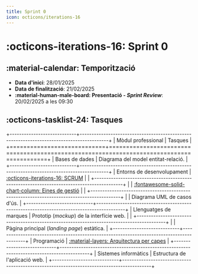 ```yaml
---
title: Sprint 0
icon: octicons/iterations-16
---
```

# :octicons-iterations-16: Sprint 0
## :material-calendar: Temporització
- __Data d'inici__: 28/01/2025
- __Data de finalització__: 21/02/2025
- __:material-human-male-board: Presentació - _Sprint Review___: 20/02/2025 a les 09:30

## :octicons-tasklist-24: Tasques
+----------------------------+------------------------------------------------------------------------------------------+
| Mòdul professional         | Tasques                                                                                  |
+============================+==========================================================================================+
| Bases de dades             | Diagrama del model entitat-relació.                                                      |
+----------------------------+------------------------------------------------------------------------------------------+
| Entorns de desenvolupament | [:octicons-iterations-16: SCRUM][scrum]                                                  |
|                            +------------------------------------------------------------------------------------------+
|                            | [:fontawesome-solid-chart-column: Eines de gestió][eines]                  |
|                            +------------------------------------------------------------------------------------------+
|                            | Diagrama UML de casos d'ús.                                                              |
+----------------------------+------------------------------------------------------------------------------------------+
| Llenguatges de marques     | Prototip (_mockup_) de la interfície web.                                                |
|                            +------------------------------------------------------------------------------------------+
|                            | Pàgina principal (_landing page_) estàtica.                                              |
+----------------------------+------------------------------------------------------------------------------------------+
| Programació                | [:material-layers: Arquitectura per capes][arquitectura]                                 |
+----------------------------+------------------------------------------------------------------------------------------+
| Sistemes informàtics       | Estructura de l'aplicació web.                                                           |
+----------------------------+------------------------------------------------------------------------------------------+

[arquitectura]: ../implementacio/arquitectura.md
[eines]: ../gestio/eines.md
[scrum]: ../gestio/scrum.md
